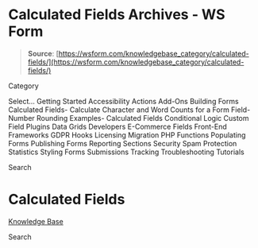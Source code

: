 # Calculated Fields Archives - WS Form

> **Source**: [https://wsform.com/knowledgebase_category/calculated-fields/](https://wsform.com/knowledgebase_category/calculated-fields/)


Category

Select...
 Getting Started Accessibility Actions Add-Ons Building Forms Calculated Fields- Calculate Character and Word Counts for a Form Field- Number Rounding Examples- Calculated Fields Conditional Logic Custom Field Plugins Data Grids Developers E-Commerce Fields Front-End Frameworks GDPR Hooks Licensing Migration PHP Functions Populating Forms Publishing Forms Reporting Sections Security Spam Protection Statistics Styling Forms Submissions Tracking Troubleshooting Tutorials

Search

# Calculated Fields

 

[Knowledge Base](https://wsform.com/knowledgebase/)

Search

